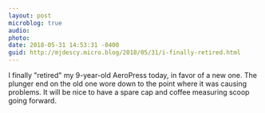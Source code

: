```yaml
---
layout: post
microblog: true
audio: 
photo: 
date: 2018-05-31 14:53:31 -0400
guid: http://mjdescy.micro.blog/2018/05/31/i-finally-retired.html
---
```

I finally "retired" my 9-year-old AeroPress today, in favor of a new one. The plunger end on the old one wore down to the point where it was causing problems. It will be nice to have a spare cap and coffee measuring scoop going forward.
